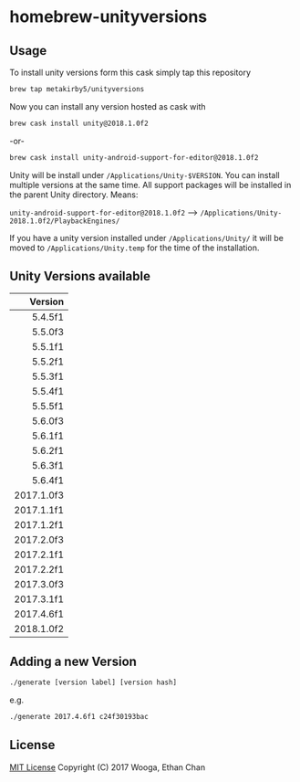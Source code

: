 homebrew-unityversions
======================

Usage
-----

To install unity versions form this cask simply tap this repository

```bash
brew tap metakirby5/unityversions
```

Now you can install any version hosted as cask with

```bash
brew cask install unity@2018.1.0f2
```

-or-

```bash
brew cask install unity-android-support-for-editor@2018.1.0f2
```

Unity will be install under `/Applications/Unity-$VERSION`. You can install multiple versions at the same time. All support packages will be installed in the parent Unity directory. Means:

`unity-android-support-for-editor@2018.1.0f2` --> `/Applications/Unity-2018.1.0f2/PlaybackEngines/`

If you have a unity version installed under `/Applications/Unity/` it will be moved to
`/Applications/Unity.temp` for the time of the installation.

Unity Versions available
------------------------

| Version    |
| ---------: |
|    5.4.5f1 |
|    5.5.0f3 |
|    5.5.1f1 |
|    5.5.2f1 |
|    5.5.3f1 |
|    5.5.4f1 |
|    5.5.5f1 |
|    5.6.0f3 |
|    5.6.1f1 |
|    5.6.2f1 |
|    5.6.3f1 |
|    5.6.4f1 |
| 2017.1.0f3 |
| 2017.1.1f1 |
| 2017.1.2f1 |
| 2017.2.0f3 |
| 2017.2.1f1 |
| 2017.2.2f1 |
| 2017.3.0f3 |
| 2017.3.1f1 |
| 2017.4.6f1 |
| 2018.1.0f2 |


Adding a new Version
--------------------

```sh
./generate [version label] [version hash]
```

e.g.

```sh
./generate 2017.4.6f1 c24f30193bac
```

License
-------
[MIT License](LICENSE) Copyright (C) 2017 Wooga, Ethan Chan
